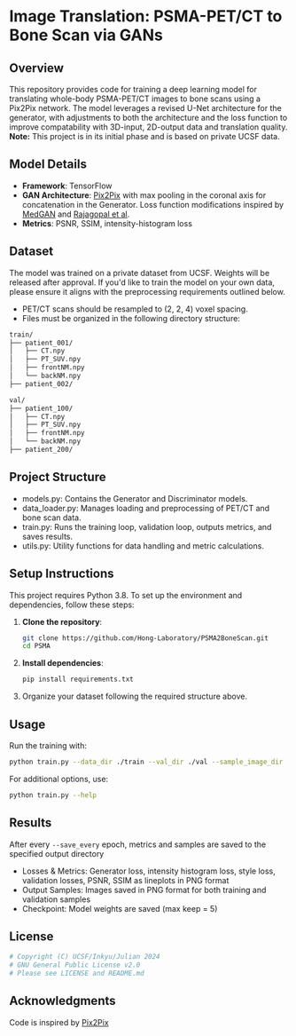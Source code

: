 # Image Translation: PSMA-PET/CT to Bone Scan via GANs

## Overview
This repository provides code for training a deep learning model for translating whole-body PSMA-PET/CT images to bone scans using a Pix2Pix network. The model leverages a revised U-Net architecture for the generator, with adjustments to both the architecture and the loss function to improve compatability with 3D-input, 2D-output data and translation quality. **Note:** This project is in its initial phase and is based on private UCSF data.

## Model Details
- **Framework**: TensorFlow
- **GAN Architecture**: [Pix2Pix](https://arxiv.org/abs/1611.07004) with max pooling in the coronal axis for concatenation in the Generator. Loss function modifications inspired by [MedGAN](https://arxiv.org/abs/1806.06397) and [Rajagopal et al](https://arxiv.org/abs/2206.05618).
- **Metrics**: PSNR, SSIM, intensity-histogram loss

## Dataset
The model was trained on a private dataset from UCSF. Weights will be released after approval. If you'd like to train the model on your own data, please ensure it aligns with the preprocessing requirements outlined below.
- PET/CT scans should be resampled to (2, 2, 4) voxel spacing.
- Files must be organized in the following directory structure:
```bash
train/
├── patient_001/
│   ├── CT.npy
│   ├── PT_SUV.npy
│   ├── frontNM.npy
│   └── backNM.npy
├── patient_002/

val/
├── patient_100/
│   ├── CT.npy
│   ├── PT_SUV.npy
│   ├── frontNM.npy
│   └── backNM.npy
├── patient_200/
```
## Project Structure
- models.py: Contains the Generator and Discriminator models.
- data_loader.py: Manages loading and preprocessing of PET/CT and bone scan data.
- train.py: Runs the training loop, validation loop, outputs metrics, and saves results.
- utils.py: Utility functions for data handling and metric calculations.

## Setup Instructions
This project requires Python 3.8. To set up the environment and dependencies, follow these steps:

1. **Clone the repository**:
   ```bash
   git clone https://github.com/Hong-Laboratory/PSMA2BoneScan.git
   cd PSMA
   ```
2. **Install dependencies**:
   ```bash
   pip install requirements.txt
   ```
3. Organize your dataset following the required structure above.

## Usage
Run the training with:
```bash
python train.py --data_dir ./train --val_dir ./val --sample_image_dir ./train/sample_patient --output_path ./results --epochs 100 --save_every 20
```
For additional options, use:
```bash
python train.py --help
```

## Results
After every `--save_every` epoch, metrics and samples are saved to the specified output directory

- Losses & Metrics: Generator loss, intensity histogram loss, style loss, validation losses, PSNR, SSIM as lineplots in PNG format
- Output Samples: Images saved in PNG format for both training and validation samples
- Checkpoint: Model weights are saved (max keep = 5)


## License
```bash
# Copyright (C) UCSF/Inkyu/Julian 2024
# GNU General Public License v2.0
# Please see LICENSE and README.md
```

## Acknowledgments
Code is inspired by [Pix2Pix](https://github.com/junyanz/pytorch-CycleGAN-and-pix2pix?tab=readme-ov-file)
